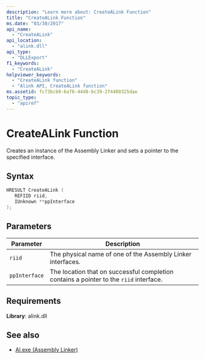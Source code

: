 ```yaml
---
description: "Learn more about: CreateALink Function"
title: "CreateALink Function"
ms.date: "03/30/2017"
api_name: 
  - "CreateALink"
api_location: 
  - "alink.dll"
api_type: 
  - "DLLExport"
f1_keywords: 
  - "CreateALink"
helpviewer_keywords: 
  - "CreateALink function"
  - "Alink API, CreateALink function"
ms.assetid: fc73bcb9-6af6-44d8-bc39-2f4400325dae
topic_type: 
  - "apiref"
---
```

# CreateALink Function

Creates an instance of the Assembly Linker and sets a pointer to the specified interface.  
  
## Syntax  
  
```cpp  
HRESULT CreateALink (  
   REFIID riid,  
   IUnknown **ppInterface  
);  
```  
  
## Parameters  
  
|Parameter|Description|  
|---------------|-----------------|  
|`riid`|The physical name of one of the Assembly Linker interfaces.|  
|`ppInterface`|The location that on successful completion contains a pointer to the `riid` interface.|  
  
## Requirements  

 **Library**: alink.dll  
  
## See also

- [Al.exe (Assembly Linker)](../../tools/al-exe-assembly-linker.md)
